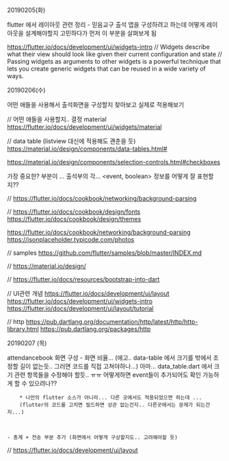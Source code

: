 20190205(화)

flutter 에서 레이아웃 관련 정리
    - 믿음교구 출석 앱을 구성하려고 하는데 어떻게 레이아웃을 설계해야할지 고민하다가 먼저 이 부분을 살펴보게 됨

https://flutter.io/docs/development/ui/widgets-intro
// Widgets describe what their view should look like given their current configuration and state
// Passing widgets as arguments to other widgets is a powerful technique that lets you create generic widgets that can be reused in a wide variety of ways.

20190206(수)

어떤 애들을 사용해서 출석화면을 구성할지 찾아보고 실제로 적용해보기

// 어떤 애들을 사용할지.. 결정 material 
https://flutter.io/docs/development/ui/widgets/material

// data table (listview 대신에 적용해도 괜춘을 듯)
https://material.io/design/components/data-tables.html#

https://material.io/design/components/selection-controls.html#checkboxes


가장 중요한? 부분이 ... 출석부의 각... <event, boolean> 정보를 어떻게 잘 표현할지??

// 
https://flutter.io/docs/cookbook/networking/background-parsing

//
https://flutter.io/docs/cookbook/design/fonts
https://flutter.io/docs/cookbook/design/themes


https://flutter.io/docs/cookbook/networking/background-parsing
https://jsonplaceholder.typicode.com/photos


// samples
https://github.com/flutter/samples/blob/master/INDEX.md



// 
https://material.io/design/


// 
https://flutter.io/docs/resources/bootstrap-into-dart

// UI관련 개념
https://flutter.io/docs/development/ui/layout
https://flutter.io/docs/development/ui/widgets-intro
https://flutter.io/docs/development/ui/layout/tutorial


// http
https://pub.dartlang.org/documentation/http/latest/http/http-library.html
https://pub.dartlang.org/packages/http

20190207 (목)

attendancebook 화면 구성
    - 화면 비율... (에고.. data-table 에서 크기를 밖에서 조정할 길이 없는듯.. 그러면 코드를 직접 고쳐야하나...)
        아마... data_table.dart 에서 크기 관련 항목들을 수정해야 할듯.. ㅠㅠ 
        어떻게하면 event들이 추가되어도 확인 가능하게 할 수 있으려나??

        * 나만의 flutter 소스가 아니라... 다른 곳에서도 적용되었으면 하는데 ...
        (flutter의 코드를 고치면 빌드하면 상관 없는건지.. 다른곳에서는 문제가 되는건지...)

        

    - 총계 + 전송 부분 추가 (화면에서 어떻게 구상할지도.. 고려해야할 듯)
    


// 
https://flutter.io/docs/development/ui/layout